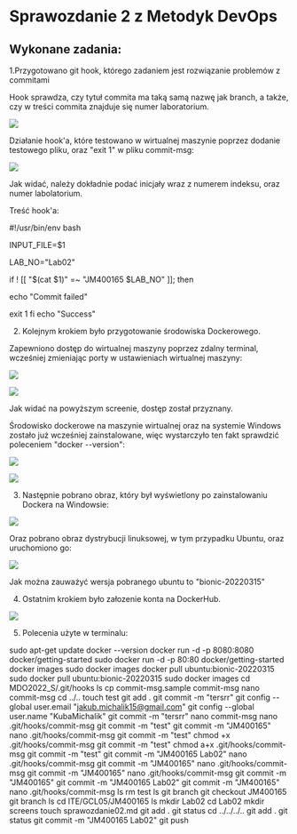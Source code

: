 # Sprawozdanie 2 z Metodyk DevOps

## Wykonane zadania:

1.Przygotowano git hook, którego zadaniem jest rozwiązanie problemów z commitami

Hook sprawdza, czy tytuł commita ma taką samą nazwę jak branch, a także, czy w treści commita znajduje 
się numer laboratorium.

![](./hook.png)

Działanie hook'a, które testowano w wirtualnej maszynie poprzez dodanie testowego pliku, oraz "exit 1" w pliku
commit-msg:

![](./screenHOOKS.png)

Jak widać, należy dokładnie podać inicjały wraz z numerem indeksu, oraz numer labolatorium.

Treść hook'a:

#!/usr/bin/env bash

INPUT_FILE=$1

LAB_NO="Lab02"

if ! [[ "$(cat $1)" =~ "JM400165 $LAB_NO" ]]; then

echo "Commit failed"

exit 1
fi
echo "Success"


2. Kolejnym krokiem było przygotowanie środowiska Dockerowego.

Zapewniono dostęp do wirtualnej maszyny poprzez zdalny terminal, wcześniej zmieniając porty 
w ustawieniach wirtualnej maszyny:

![](./VM.png)

![](./zdalny.png)

Jak widać na powyższym screenie, dostęp został przyznany.


Środowisko dockerowe na maszynie wirtualnej oraz na systemie Windows zostało już wcześniej zainstalowane,
więc wystarczyło ten fakt sprawdzić poleceniem "docker --version": 

![](./s2.png)

![](./dockerWin.png)

3. Następnie pobrano obraz, który był wyświetlony po zainstalowaniu Dockera na Windowsie:

![](./im1.png)

Oraz pobrano obraz dystrybucji linuksowej, w tym przypadku Ubuntu, oraz uruchomiono go:

![](./im2.png)

Jak można zauważyć wersja pobranego ubuntu to "bionic-20220315"

4. Ostatnim krokiem było załozenie konta na DockerHub.

![](./dockerHub.png)


5. Polecenia użyte w terminalu:

sudo apt-get update
docker --version
docker run -d -p 8080:8080 docker/getting-started
sudo docker run -d -p 80:80 docker/getting-started
docker images
sudo docker images
docker pull ubuntu:bionic-20220315
sudo docker pull ubuntu:bionic-20220315
sudo docker images
cd MDO2022_S/.git/hooks
ls
cp commit-msg.sample commit-msg
nano commit-msg
cd ../..
touch test
git add .
git commit -m "tersrr"
git config --global user.email "jakub.michalik15@gmail.com"
git config --global user.name "KubaMichalik"
git commit -m "tersrr"
nano commit-msg
nano .git/hooks/commit-msg
git commit -m "test"
git commit -m "JM400165"
nano .git/hooks/commit-msg
git commit -m "test"
chmod +x  .git/hooks/commit-msg
git commit -m "test"
chmod a+x .git/hooks/commit-msg
git commit -m "test"
git commit -m "JM400165 Lab02"
nano .git/hooks/commit-msg
git commit -m "JM400165"
nano .git/hooks/commit-msg
git commit -m "JM400165"
nano .git/hooks/commit-msg
git commit -m "JM400165"
git commit -m "JM400165 Lab02"
git commit -m "JM400165"
nano .git/hooks/commit-msg
ls
rm test
ls
git branch
git checkout JM400165
git branch
ls
cd ITE/GCL05/JM400165
ls
mkdir Lab02
cd Lab02
mkdir screens
touch sprawozdanie02.md
git add .
git status
cd ../../../..
git add .
git status
git commit -m "JM400165 Lab02"
git push








